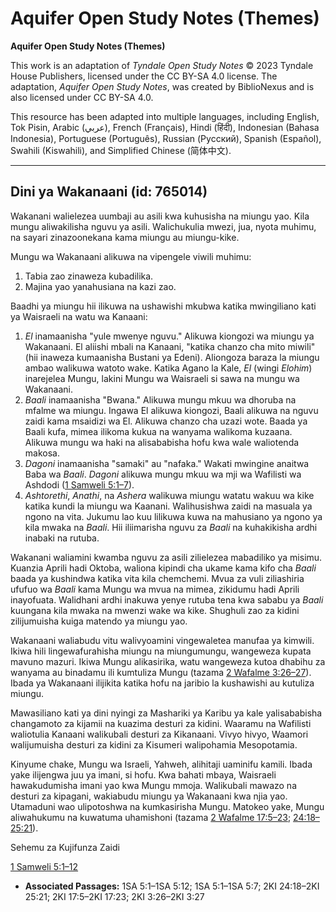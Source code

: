 # Aquifer Open Study Notes (Themes)

**Aquifer Open Study Notes (Themes)**

This work is an adaptation of *Tyndale Open Study Notes* © 2023 Tyndale House Publishers, licensed under the CC BY\-SA 4\.0 license. The adaptation, *Aquifer Open Study Notes*, was created by BiblioNexus and is also licensed under CC BY\-SA 4\.0\.

This resource has been adapted into multiple languages, including English, Tok Pisin, Arabic (عربي), French (Français), Hindi (हिंदी), Indonesian (Bahasa Indonesia), Portuguese (Português), Russian (Русский), Spanish (Español), Swahili (Kiswahili), and Simplified Chinese (简体中文).



--------------------------------

## Dini ya Wakanaani (id: 765014)

Wakanani walielezea uumbaji au asili kwa kuhusisha na miungu yao. Kila mungu aliwakilisha nguvu ya asili. Walichukulia mwezi, jua, nyota muhimu, na sayari zinazoonekana kama miungu au miungu\-kike.

Mungu wa Wakanaani alikuwa na vipengele viwili muhimu:

1. Tabia zao zinaweza kubadilika.
2. Majina yao yanahusiana na kazi zao.

Baadhi ya miungu hii ilikuwa na ushawishi mkubwa katika mwingiliano kati ya Waisraeli na watu wa Kanaani:

1. *El* inamaanisha "yule mwenye nguvu." Alikuwa kiongozi wa miungu ya Wakanaani. El aliishi mbali na Kanaani, "katika chanzo cha mito miwili" (hii inaweza kumaanisha Bustani ya Edeni). Aliongoza baraza la miungu ambao walikuwa watoto wake. Katika Agano la Kale, *El* (wingi *Elohim*) inarejelea Mungu, lakini Mungu wa Waisraeli si sawa na mungu wa Wakanaani.
2. *Baali* inamaanisha "Bwana." Alikuwa mungu mkuu wa dhoruba na mfalme wa miungu. Ingawa El alikuwa kiongozi, Baali alikuwa na nguvu zaidi kama msaidizi wa El. Alikuwa chanzo cha uzazi wote. Baada ya Baali kufa, mimea ilikoma kukua na wanyama walikoma kuzaana. Alikuwa mungu wa haki na alisababisha hofu kwa wale waliotenda makosa.
3. *Dagoni* inamaanisha "samaki" au "nafaka." Wakati mwingine anaitwa Baba wa *Baali*. *Dagoni* alikuwa mungu mkuu wa mji wa Wafilisti wa Ashdodi ([1 Samweli 5:1–7](https://ref.ly/1Sam5:1-1Sam5:7)).
4. *Ashtorethi*, *Anathi*, na *Ashera* walikuwa miungu watatu wakuu wa kike katika kundi la miungu wa Kaanani. Walihusishwa zaidi na masuala ya ngono na vita. Jukumu lao kuu lilikuwa kuwa na mahusiano ya ngono ya kila mwaka na *Baali*. Hii iliimarisha nguvu za *Baali* na kuhakikisha ardhi inabaki na rutuba.

Wakanani waliamini kwamba nguvu za asili zilielezea mabadiliko ya misimu. Kuanzia Aprili hadi Oktoba, waliona kipindi cha ukame kama kifo cha *Baali* baada ya kushindwa katika vita kila chemchemi. Mvua za vuli ziliashiria ufufuo wa *Baali* kama Mungu wa mvua na mimea, zikidumu hadi Aprili inayofuata. Walidhani ardhi inakuwa yenye rutuba tena kwa sababu ya *Baali* kuungana kila mwaka na mwenzi wake wa kike. Shughuli zao za kidini zilijumuisha kuiga matendo ya miungu yao.

Wakanaani waliabudu vitu walivyoamini vingewaletea manufaa ya kimwili. Ikiwa hili lingewafurahisha miungu na miungumungu, wangeweza kupata mavuno mazuri. Ikiwa Mungu alikasirika, watu wangeweza kutoa dhabihu za wanyama au binadamu ili kumtuliza Mungu (tazama [2 Wafalme 3:26–27](https://ref.ly/2Kgs3:26-2Kgs3:27)). Ibada ya Wakanaani ilijikita katika hofu na jaribio la kushawishi au kutuliza miungu.

Mawasiliano kati ya dini nyingi za Mashariki ya Karibu ya kale yalisababisha changamoto za kijamii na kuazima desturi za kidini. Waaramu na Wafilisti waliotulia Kanaani walikubali desturi za Kikanaani. Vivyo hivyo, Waamori walijumuisha desturi za kidini za Kisumeri walipohamia Mesopotamia.

Kinyume chake, Mungu wa Israeli, Yahweh, alihitaji uaminifu kamili. Ibada yake ilijengwa juu ya imani, si hofu. Kwa bahati mbaya, Waisraeli hawakudumisha imani yao kwa Mungu mmoja. Walikubali mawazo na desturi za kipagani, wakiabudu miungu ya Wakanaani kwa njia yao. Utamaduni wao ulipotoshwa na kumkasirisha Mungu. Matokeo yake, Mungu aliwahukumu na kuwatuma uhamishoni (tazama [2 Wafalme 17:5–23](https://ref.ly/2Kgs17:5-2Kgs17:23); [24:18–25:21](https://ref.ly/2Kgs24:18-2Kgs25:21)).

Sehemu za Kujifunza Zaidi

[1 Samweli 5:1–12](https://ref.ly/1Sam5:1-1Sam5:12)

* **Associated Passages:** 1SA 5:1–1SA 5:12; 1SA 5:1–1SA 5:7; 2KI 24:18–2KI 25:21; 2KI 17:5–2KI 17:23; 2KI 3:26–2KI 3:27


